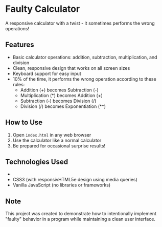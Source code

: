 # Faulty Calculator

A responsive calculator with a twist - it sometimes performs the wrong operations!

## Features

- Basic calculator operations: addition, subtraction, multiplication, and division
- Clean, responsive design that works on all screen sizes
- Keyboard support for easy input
- 10% of the time, it performs the wrong operation according to these rules:
  - Addition (+) becomes Subtraction (-)
  - Multiplication (*) becomes Addition (+)
  - Subtraction (-) becomes Division (/)
  - Division (/) becomes Exponentiation (**)

## How to Use

1. Open `index.html` in any web browser
2. Use the calculator like a normal calculator
3. Be prepared for occasional surprise results!

## Technologies Used

- 
- CSS3 (with responsivHTML5e design using media queries)
- Vanilla JavaScript (no libraries or frameworks)

## Note

This project was created to demonstrate how to intentionally implement "faulty" behavior in a program while maintaining a clean user interface. 